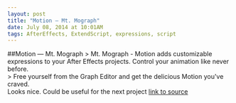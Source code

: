 ```yaml
---
layout: post
title: "Motion — Mt. Mograph"
date: July 08, 2014 at 10:01AM
tags: AfterEffects, ExtendScript, expressions, script
---
```

##Motion — Mt. Mograph
&gt; Mt. Mograph - Motion adds customizable expressions to your After Effects projects. Control your animation like never before.  
&gt; Free yourself from the Graph Editor and get the delicious Motion you've craved.  
Looks nice. Could be useful for the next project
[link to source](http://ift.tt/1vgLBw0) 
